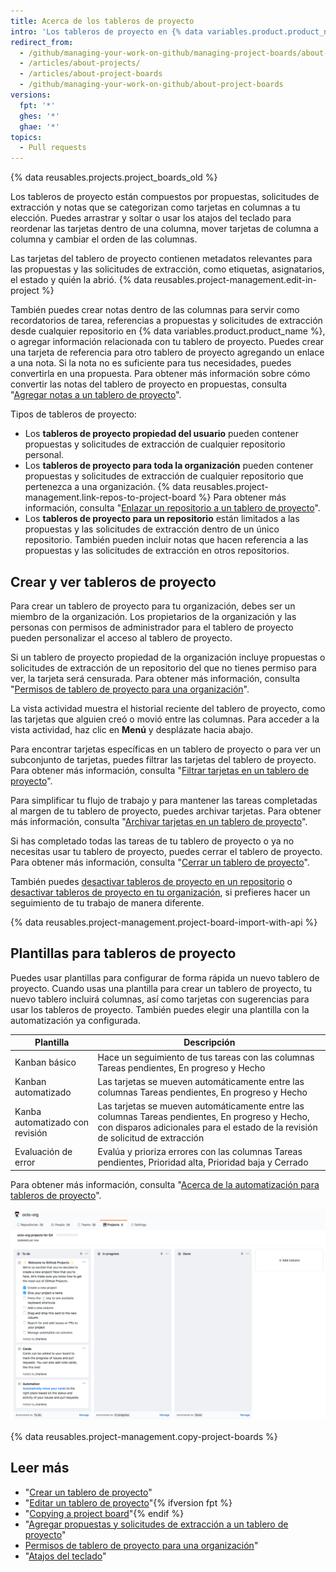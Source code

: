 ```yaml
---
title: Acerca de los tableros de proyecto
intro: 'Los tableros de proyecto en {% data variables.product.product_name %} te ayudan a organizar y priorizar tu trabajo. Puedes crear tableros de proyecto para un trabajo con características específicas, hojas de ruta completas y hasta listas de verificación de lanzamientos. Con los tableros de proyecto, tienes la flexibilidad de crear flujos de trabajo personalizados que se adapten a tus necesidades.'
redirect_from:
  - /github/managing-your-work-on-github/managing-project-boards/about-project-boards
  - /articles/about-projects/
  - /articles/about-project-boards
  - /github/managing-your-work-on-github/about-project-boards
versions:
  fpt: '*'
  ghes: '*'
  ghae: '*'
topics:
  - Pull requests
---
```


{% data reusables.projects.project_boards_old %}

Los tableros de proyecto están compuestos por propuestas, solicitudes de extracción y notas que se categorizan como tarjetas en columnas a tu elección. Puedes arrastrar y soltar o usar los atajos del teclado para reordenar las tarjetas dentro de una columna, mover tarjetas de columna a columna y cambiar el orden de las columnas.

Las tarjetas del tablero de proyecto contienen metadatos relevantes para las propuestas y las solicitudes de extracción, como etiquetas, asignatarios, el estado y quién la abrió. {% data reusables.project-management.edit-in-project %}

También puedes crear notas dentro de las columnas para servir como recordatorios de tarea, referencias a propuestas y solicitudes de extracción desde cualquier repositorio en {% data variables.product.product_name %}, o agregar información relacionada con tu tablero de proyecto. Puedes crear una tarjeta de referencia para otro tablero de proyecto agregando un enlace a una nota. Si la nota no es suficiente para tus necesidades, puedes convertirla en una propuesta. Para obtener más información sobre cómo convertir las notas del tablero de proyecto en propuestas, consulta "[Agregar notas a un tablero de proyecto](/articles/adding-notes-to-a-project-board)".

Tipos de tableros de proyecto:

- Los **tableros de proyecto propiedad del usuario** pueden contener propuestas y solicitudes de extracción de cualquier repositorio personal.
- Los **tableros de proyecto para toda la organización** pueden contener propuestas y solicitudes de extracción de cualquier repositorio que pertenezca a una organización.  {% data reusables.project-management.link-repos-to-project-board %} Para obtener más información, consulta "[Enlazar un repositorio a un tablero de proyecto](/articles/linking-a-repository-to-a-project-board)".
- Los **tableros de proyecto para un repositorio** están limitados a las propuestas y las solicitudes de extracción dentro de un único repositorio. También pueden incluir notas que hacen referencia a las propuestas y las solicitudes de extracción en otros repositorios.

## Crear y ver tableros de proyecto

Para crear un tablero de proyecto para tu organización, debes ser un miembro de la organización. Los propietarios de la organización y las personas con permisos de administrador para el tablero de proyecto pueden personalizar el acceso al tablero de proyecto.

Si un tablero de proyecto propiedad de la organización incluye propuestas o solicitudes de extracción de un repositorio del que no tienes permiso para ver, la tarjeta será censurada.  Para obtener más información, consulta "[Permisos de tablero de proyecto para una organización](/articles/project-board-permissions-for-an-organization)".

La vista actividad muestra el historial reciente del tablero de proyecto, como las tarjetas que alguien creó o movió entre las columnas. Para acceder a la vista actividad, haz clic en **Menú** y desplázate hacia abajo.

Para encontrar tarjetas específicas en un tablero de proyecto o para ver un subconjunto de tarjetas, puedes filtrar las tarjetas del tablero de proyecto. Para obtener más información, consulta "[Filtrar tarjetas en un tablero de proyecto](/articles/filtering-cards-on-a-project-board)".

Para simplificar tu flujo de trabajo y para mantener las tareas completadas al margen de tu tablero de proyecto, puedes archivar tarjetas. Para obtener más información, consulta "[Archivar tarjetas en un tablero de proyecto](/articles/archiving-cards-on-a-project-board)".

Si has completado todas las tareas de tu tablero de proyecto o ya no necesitas usar tu tablero de proyecto, puedes cerrar el tablero de proyecto. Para obtener más información, consulta "[Cerrar un tablero de proyecto](/articles/closing-a-project-board)".

También puedes [desactivar tableros de proyecto en un repositorio](/articles/disabling-project-boards-in-a-repository) o [desactivar tableros de proyecto en tu organización](/articles/disabling-project-boards-in-your-organization), si prefieres hacer un seguimiento de tu trabajo de manera diferente.

{% data reusables.project-management.project-board-import-with-api %}

## Plantillas para tableros de proyecto

Puedes usar plantillas para configurar de forma rápida un nuevo tablero de proyecto. Cuando usas una plantilla para crear un tablero de proyecto, tu nuevo tablero incluirá columnas, así como tarjetas con sugerencias para usar los tableros de proyecto. También puedes elegir una plantilla con la automatización ya configurada.

| Plantilla                       | Descripción                                                                                                                                                                         |
| ------------------------------- | ----------------------------------------------------------------------------------------------------------------------------------------------------------------------------------- |
| Kanban básico                   | Hace un seguimiento de tus tareas con las columnas Tareas pendientes, En progreso y Hecho                                                                                           |
| Kanban automatizado             | Las tarjetas se mueven automáticamente entre las columnas Tareas pendientes, En progreso y Hecho                                                                                    |
| Kanba automatizado con revisión | Las tarjetas se mueven automáticamente entre las columnas Tareas pendientes, En progreso y Hecho, con disparos adicionales para el estado de la revisión de solicitud de extracción |
| Evaluación de error             | Evalúa y prioriza errores con las columnas Tareas pendientes, Prioridad alta, Prioridad baja y Cerrado                                                                              |

Para obtener más información, consulta "[Acerca de la automatización para tableros de proyecto](/articles/about-automation-for-project-boards)".

![Tablero de proyecto con plantilla de kanban básico](/assets/images/help/projects/project-board-basic-kanban-template.png)

{% data reusables.project-management.copy-project-boards %}

## Leer más

- "[Crear un tablero de proyecto](/articles/creating-a-project-board)"
- "[Editar un tablero de proyecto](/articles/editing-a-project-board)"{% ifversion fpt %}
- "[Copying a project board](/articles/copying-a-project-board)"{% endif %}
- "[Agregar propuestas y solicitudes de extracción a un tablero de proyecto](/articles/adding-issues-and-pull-requests-to-a-project-board)"
- [Permisos de tablero de proyecto para una organización](/articles/project-board-permissions-for-an-organization)"
- "[Atajos del teclado](/articles/keyboard-shortcuts/#project-boards)"
